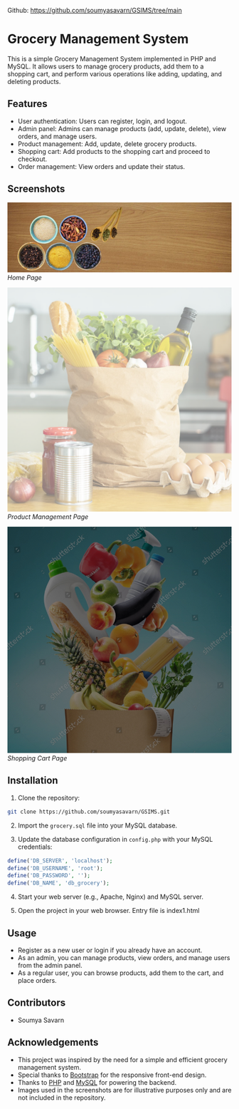 Github: https://github.com/soumyasavarn/GSIMS/tree/main

# Grocery Management System

This is a simple Grocery Management System implemented in PHP and MySQL. It allows users to manage grocery products, add them to a shopping cart, and perform various operations like adding, updating, and deleting products.

## Features

- User authentication: Users can register, login, and logout.
- Admin panel: Admins can manage products (add, update, delete), view orders, and manage users.
- Product management: Add, update, delete grocery products.
- Shopping cart: Add products to the shopping cart and proceed to checkout.
- Order management: View orders and update their status.

## Screenshots

![Home Page](/images/1.jpg)
*Home Page*

![Product Management](/images/4.jpg)
*Product Management Page*

![Shopping Cart](/images/6.jpg)
*Shopping Cart Page*

## Installation

1. Clone the repository:

```bash
git clone https://github.com/soumyasavarn/GSIMS.git
```

2. Import the `grocery.sql` file into your MySQL database.

3. Update the database configuration in `config.php` with your MySQL credentials:

```php
define('DB_SERVER', 'localhost');
define('DB_USERNAME', 'root');
define('DB_PASSWORD', '');
define('DB_NAME', 'db_grocery');
```

4. Start your web server (e.g., Apache, Nginx) and MySQL server.

5. Open the project in your web browser. Entry file is index1.html

## Usage

- Register as a new user or login if you already have an account.
- As an admin, you can manage products, view orders, and manage users from the admin panel.
- As a regular user, you can browse products, add them to the cart, and place orders.

## Contributors

- Soumya Savarn

## Acknowledgements

- This project was inspired by the need for a simple and efficient grocery management system.
- Special thanks to [Bootstrap](https://getbootstrap.com/) for the responsive front-end design.
- Thanks to [PHP](https://www.php.net/) and [MySQL](https://www.mysql.com/) for powering the backend.
- Images used in the screenshots are for illustrative purposes only and are not included in the repository.
